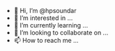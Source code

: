 - 👋 Hi, I’m @hpsoundar
- 👀 I’m interested in ...
- 🌱 I’m currently learning ...
- 💞️ I’m looking to collaborate on ...
- 📫 How to reach me ...

<!---
hpsoundar/hpsoundar is a ✨ special ✨ repository because its `README.md` (this file) appears on your GitHub profile.
You can click the Preview link to take a look at your changes.
--->
